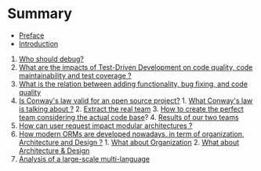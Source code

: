 # Summary

* [Preface](README.md)
* [Introduction](Introduction.md)

1. [Who should debug?](who-should-debug.md)
2. [What are the impacts of Test-Driven Development on code quality, code maintainability and test coverage ?](https://www.gitbook.com/book/mireillebf/uca-students-on-software-maintenance/edit#)
3. [What is the relation between adding functionality, bug fixing, and code quality](https://www.gitbook.com/book/mireillebf/uca-students-on-software-maintenance/edit#)
4. [Is Conway's law valid for an open source project?](what-is-the-impact-of-the-structure-teams-organisation-on-the-code-and-vice-versa-.md) 1. [What Conway's law is talking about ?](verify-the-suitability-between-the-ideal-teams-and-those-extracted-from-the-project-documentation.md) 2. [Extract the real team](final-version-what-about-the-team-structure.md) 3. [How to create the perfect team considering the actual code base](o.md)? 4. [Results of our two teams](a.md)
5. [How can user request impact modular architectures ?](https://www.gitbook.com/book/mireillebf/uca-students-on-software-maintenance/edit#)
6. [How modern ORMs are developed nowadays, in term of organization, Architecture and Design ?](how-modern-orms-are-developed-nowadays-in-term-of-organization-architecture-and-design-.md) 1. [What about Organization](what-about-organization.md)  2. [What about Architecture & Design](what-about-architecture--design.md)
7. [Analysis of a large-scale multi-language](https://www.gitbook.com/book/mireillebf/uca-students-on-software-maintenance/edit#)



